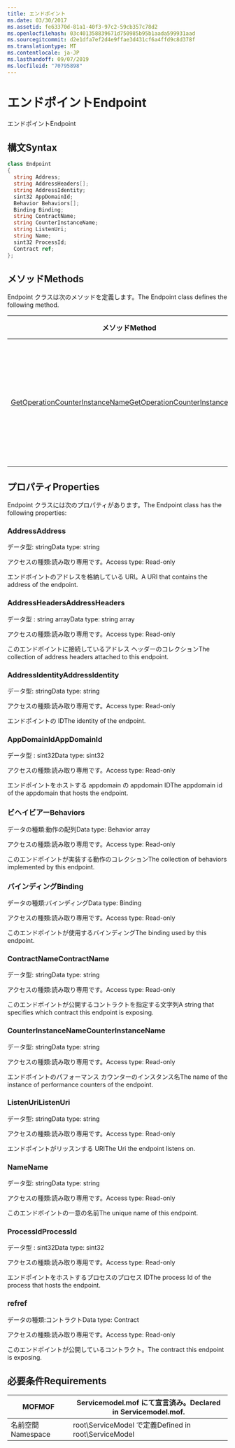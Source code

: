 ```yaml
---
title: エンドポイント
ms.date: 03/30/2017
ms.assetid: fe63370d-81a1-40f3-97c2-59cb357c78d2
ms.openlocfilehash: 03c401358839671d750985b95b1aada599931aad
ms.sourcegitcommit: d2e1dfa7ef2d4e9ffae3d431cf6a4ffd9c8d378f
ms.translationtype: MT
ms.contentlocale: ja-JP
ms.lasthandoff: 09/07/2019
ms.locfileid: "70795898"
---
```

# <a name="endpoint"></a><span data-ttu-id="b938f-102">エンドポイント</span><span class="sxs-lookup"><span data-stu-id="b938f-102">Endpoint</span></span>
<span data-ttu-id="b938f-103">エンドポイント</span><span class="sxs-lookup"><span data-stu-id="b938f-103">Endpoint</span></span>  
  
## <a name="syntax"></a><span data-ttu-id="b938f-104">構文</span><span class="sxs-lookup"><span data-stu-id="b938f-104">Syntax</span></span>  
  
```csharp
class Endpoint  
{  
  string Address;  
  string AddressHeaders[];  
  string AddressIdentity;  
  sint32 AppDomainId;  
  Behavior Behaviors[];  
  Binding Binding;  
  string ContractName;  
  string CounterInstanceName;  
  string ListenUri;  
  string Name;  
  sint32 ProcessId;  
  Contract ref;  
};  
```  
  
## <a name="methods"></a><span data-ttu-id="b938f-105">メソッド</span><span class="sxs-lookup"><span data-stu-id="b938f-105">Methods</span></span>  
 <span data-ttu-id="b938f-106">Endpoint クラスは次のメソッドを定義します。</span><span class="sxs-lookup"><span data-stu-id="b938f-106">The Endpoint class defines the following method.</span></span>  
  
|<span data-ttu-id="b938f-107">メソッド</span><span class="sxs-lookup"><span data-stu-id="b938f-107">Method</span></span>|<span data-ttu-id="b938f-108">説明</span><span class="sxs-lookup"><span data-stu-id="b938f-108">Description</span></span>|  
|------------|-----------------|  
|[<span data-ttu-id="b938f-109">GetOperationCounterInstanceName</span><span class="sxs-lookup"><span data-stu-id="b938f-109">GetOperationCounterInstanceName</span></span>](getoperationcounterinstancename.md)|<span data-ttu-id="b938f-110">操作パフォーマンス カウンターのインスタンスの名前を取得します。</span><span class="sxs-lookup"><span data-stu-id="b938f-110">Retrieves the operation performance counter instance name</span></span>|  
  
## <a name="properties"></a><span data-ttu-id="b938f-111">プロパティ</span><span class="sxs-lookup"><span data-stu-id="b938f-111">Properties</span></span>  
 <span data-ttu-id="b938f-112">Endpoint クラスには次のプロパティがあります。</span><span class="sxs-lookup"><span data-stu-id="b938f-112">The Endpoint class has the following properties:</span></span>  
  
### <a name="address"></a><span data-ttu-id="b938f-113">Address</span><span class="sxs-lookup"><span data-stu-id="b938f-113">Address</span></span>  
 <span data-ttu-id="b938f-114">データ型: string</span><span class="sxs-lookup"><span data-stu-id="b938f-114">Data type: string</span></span>  
  
 <span data-ttu-id="b938f-115">アクセスの種類:読み取り専用です。</span><span class="sxs-lookup"><span data-stu-id="b938f-115">Access type: Read-only</span></span>  
  
 <span data-ttu-id="b938f-116">エンドポイントのアドレスを格納している URI。</span><span class="sxs-lookup"><span data-stu-id="b938f-116">A URI that contains the address of the endpoint.</span></span>  
  
### <a name="addressheaders"></a><span data-ttu-id="b938f-117">AddressHeaders</span><span class="sxs-lookup"><span data-stu-id="b938f-117">AddressHeaders</span></span>  
 <span data-ttu-id="b938f-118">データ型 : string array</span><span class="sxs-lookup"><span data-stu-id="b938f-118">Data type: string array</span></span>  
  
 <span data-ttu-id="b938f-119">アクセスの種類:読み取り専用です。</span><span class="sxs-lookup"><span data-stu-id="b938f-119">Access type: Read-only</span></span>  
  
 <span data-ttu-id="b938f-120">このエンドポイントに接続しているアドレス ヘッダーのコレクション</span><span class="sxs-lookup"><span data-stu-id="b938f-120">The collection of address headers attached to this endpoint.</span></span>  
  
### <a name="addressidentity"></a><span data-ttu-id="b938f-121">AddressIdentity</span><span class="sxs-lookup"><span data-stu-id="b938f-121">AddressIdentity</span></span>  
 <span data-ttu-id="b938f-122">データ型: string</span><span class="sxs-lookup"><span data-stu-id="b938f-122">Data type: string</span></span>  
  
 <span data-ttu-id="b938f-123">アクセスの種類:読み取り専用です。</span><span class="sxs-lookup"><span data-stu-id="b938f-123">Access type: Read-only</span></span>  
  
 <span data-ttu-id="b938f-124">エンドポイントの ID</span><span class="sxs-lookup"><span data-stu-id="b938f-124">The identity of the endpoint.</span></span>  
  
### <a name="appdomainid"></a><span data-ttu-id="b938f-125">AppDomainId</span><span class="sxs-lookup"><span data-stu-id="b938f-125">AppDomainId</span></span>  
 <span data-ttu-id="b938f-126">データ型 : sint32</span><span class="sxs-lookup"><span data-stu-id="b938f-126">Data type: sint32</span></span>  
  
 <span data-ttu-id="b938f-127">アクセスの種類:読み取り専用です。</span><span class="sxs-lookup"><span data-stu-id="b938f-127">Access type: Read-only</span></span>  
  
 <span data-ttu-id="b938f-128">エンドポイントをホストする appdomain の appdomain ID</span><span class="sxs-lookup"><span data-stu-id="b938f-128">The appdomain id of the appdomain that hosts the endpoint.</span></span>  
  
### <a name="behaviors"></a><span data-ttu-id="b938f-129">ビヘイビアー</span><span class="sxs-lookup"><span data-stu-id="b938f-129">Behaviors</span></span>  
 <span data-ttu-id="b938f-130">データの種類:動作の配列</span><span class="sxs-lookup"><span data-stu-id="b938f-130">Data type: Behavior array</span></span>  
  
 <span data-ttu-id="b938f-131">アクセスの種類:読み取り専用です。</span><span class="sxs-lookup"><span data-stu-id="b938f-131">Access type: Read-only</span></span>  
  
 <span data-ttu-id="b938f-132">このエンドポイントが実装する動作のコレクション</span><span class="sxs-lookup"><span data-stu-id="b938f-132">The collection of behaviors implemented by this endpoint.</span></span>  
  
### <a name="binding"></a><span data-ttu-id="b938f-133">バインディング</span><span class="sxs-lookup"><span data-stu-id="b938f-133">Binding</span></span>  
 <span data-ttu-id="b938f-134">データの種類:バインディング</span><span class="sxs-lookup"><span data-stu-id="b938f-134">Data type: Binding</span></span>  
  
 <span data-ttu-id="b938f-135">アクセスの種類:読み取り専用です。</span><span class="sxs-lookup"><span data-stu-id="b938f-135">Access type: Read-only</span></span>  
  
 <span data-ttu-id="b938f-136">このエンドポイントが使用するバインディング</span><span class="sxs-lookup"><span data-stu-id="b938f-136">The binding used by this endpoint.</span></span>  
  
### <a name="contractname"></a><span data-ttu-id="b938f-137">ContractName</span><span class="sxs-lookup"><span data-stu-id="b938f-137">ContractName</span></span>  
 <span data-ttu-id="b938f-138">データ型: string</span><span class="sxs-lookup"><span data-stu-id="b938f-138">Data type: string</span></span>  
  
 <span data-ttu-id="b938f-139">アクセスの種類:読み取り専用です。</span><span class="sxs-lookup"><span data-stu-id="b938f-139">Access type: Read-only</span></span>  
  
 <span data-ttu-id="b938f-140">このエンドポイントが公開するコントラクトを指定する文字列</span><span class="sxs-lookup"><span data-stu-id="b938f-140">A string that specifies which contract this endpoint is exposing.</span></span>  
  
### <a name="counterinstancename"></a><span data-ttu-id="b938f-141">CounterInstanceName</span><span class="sxs-lookup"><span data-stu-id="b938f-141">CounterInstanceName</span></span>  
 <span data-ttu-id="b938f-142">データ型: string</span><span class="sxs-lookup"><span data-stu-id="b938f-142">Data type: string</span></span>  
  
 <span data-ttu-id="b938f-143">アクセスの種類:読み取り専用です。</span><span class="sxs-lookup"><span data-stu-id="b938f-143">Access type: Read-only</span></span>  
  
 <span data-ttu-id="b938f-144">エンドポイントのパフォーマンス カウンターのインスタンス名</span><span class="sxs-lookup"><span data-stu-id="b938f-144">The name of the instance of performance counters of the endpoint.</span></span>  
  
### <a name="listenuri"></a><span data-ttu-id="b938f-145">ListenUri</span><span class="sxs-lookup"><span data-stu-id="b938f-145">ListenUri</span></span>  
 <span data-ttu-id="b938f-146">データ型: string</span><span class="sxs-lookup"><span data-stu-id="b938f-146">Data type: string</span></span>  
  
 <span data-ttu-id="b938f-147">アクセスの種類:読み取り専用です。</span><span class="sxs-lookup"><span data-stu-id="b938f-147">Access type: Read-only</span></span>  
  
 <span data-ttu-id="b938f-148">エンドポイントがリッスンする URI</span><span class="sxs-lookup"><span data-stu-id="b938f-148">The Uri the endpoint listens on.</span></span>  
  
### <a name="name"></a><span data-ttu-id="b938f-149">Name</span><span class="sxs-lookup"><span data-stu-id="b938f-149">Name</span></span>  
 <span data-ttu-id="b938f-150">データ型: string</span><span class="sxs-lookup"><span data-stu-id="b938f-150">Data type: string</span></span>  
  
 <span data-ttu-id="b938f-151">アクセスの種類:読み取り専用です。</span><span class="sxs-lookup"><span data-stu-id="b938f-151">Access type: Read-only</span></span>  
  
 <span data-ttu-id="b938f-152">このエンドポイントの一意の名前</span><span class="sxs-lookup"><span data-stu-id="b938f-152">The unique name of this endpoint.</span></span>  
  
### <a name="processid"></a><span data-ttu-id="b938f-153">ProcessId</span><span class="sxs-lookup"><span data-stu-id="b938f-153">ProcessId</span></span>  
 <span data-ttu-id="b938f-154">データ型 : sint32</span><span class="sxs-lookup"><span data-stu-id="b938f-154">Data type: sint32</span></span>  
  
 <span data-ttu-id="b938f-155">アクセスの種類:読み取り専用です。</span><span class="sxs-lookup"><span data-stu-id="b938f-155">Access type: Read-only</span></span>  
  
 <span data-ttu-id="b938f-156">エンドポイントをホストするプロセスのプロセス ID</span><span class="sxs-lookup"><span data-stu-id="b938f-156">The process Id of the process that hosts the endpoint.</span></span>  
  
### <a name="ref"></a><span data-ttu-id="b938f-157">ref</span><span class="sxs-lookup"><span data-stu-id="b938f-157">ref</span></span>  
 <span data-ttu-id="b938f-158">データの種類:コントラクト</span><span class="sxs-lookup"><span data-stu-id="b938f-158">Data type: Contract</span></span>  
  
 <span data-ttu-id="b938f-159">アクセスの種類:読み取り専用です。</span><span class="sxs-lookup"><span data-stu-id="b938f-159">Access type: Read-only</span></span>  
  
 <span data-ttu-id="b938f-160">このエンドポイントが公開しているコントラクト。</span><span class="sxs-lookup"><span data-stu-id="b938f-160">The contract this endpoint is exposing.</span></span>  
  
## <a name="requirements"></a><span data-ttu-id="b938f-161">必要条件</span><span class="sxs-lookup"><span data-stu-id="b938f-161">Requirements</span></span>  
  
|<span data-ttu-id="b938f-162">MOF</span><span class="sxs-lookup"><span data-stu-id="b938f-162">MOF</span></span>|<span data-ttu-id="b938f-163">Servicemodel.mof にて宣言済み。</span><span class="sxs-lookup"><span data-stu-id="b938f-163">Declared in Servicemodel.mof.</span></span>|  
|---------|-----------------------------------|  
|<span data-ttu-id="b938f-164">名前空間</span><span class="sxs-lookup"><span data-stu-id="b938f-164">Namespace</span></span>|<span data-ttu-id="b938f-165">root\ServiceModel で定義</span><span class="sxs-lookup"><span data-stu-id="b938f-165">Defined in root\ServiceModel</span></span>|
